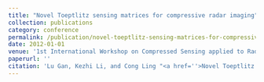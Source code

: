 ```yaml
---
title: "Novel Toeptlitz sensing matrices for compressive radar imaging"
collection: publications
category: conference
permalink: /publication/novel-toeptlitz-sensing-matrices-for-compressive-radar-imaging
date: 2012-01-01
venue: '1st International Workshop on Compressed Sensing applied to Radar'
paperurl: ''
citation: 'Lu Gan, Kezhi Li, and Cong Ling "<a href=''>Novel Toeptlitz sensing matrices for compressive radar imaging</a>", 1st International Workshop on Compressed Sensing applied to Radar, 2012, Bonn, Germany.'
---
```

